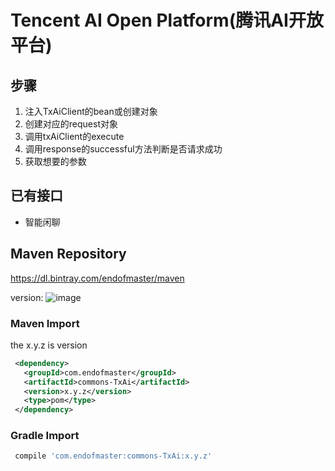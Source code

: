 # Tencent AI Open Platform(腾讯AI开放平台)

## 步骤
1. 注入TxAiClient的bean或创建对象
2. 创建对应的request对象
3. 调用txAiClient的execute
4. 调用response的successful方法判断是否请求成功
5. 获取想要的参数

## 已有接口
- 智能闲聊

## Maven Repository
  https://dl.bintray.com/endofmaster/maven

version: ![image](https://img.shields.io/badge/maven-1.0.0-green.svg)

### Maven Import

the x.y.z is version

```xml
 <dependency>
   <groupId>com.endofmaster</groupId>
   <artifactId>commons-TxAi</artifactId>
   <version>x.y.z</version>
   <type>pom</type>
 </dependency>
```

### Gradle Import

```gradle
 compile 'com.endofmaster:commons-TxAi:x.y.z'
```